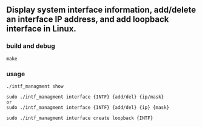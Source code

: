 ## Display system interface information, add/delete an interface IP address, and add loopback interface in Linux.

### build and debug

    make

### usage

    ./intf_managment show    

    sudo ./intf_managment interface {INTF} {add/del} {ip/mask}   
    or   
    sudo ./intf_managment interface {INTF} {add/del} {ip} {mask}   

    sudo ./intf_managment interface create loopback {INTF}  
